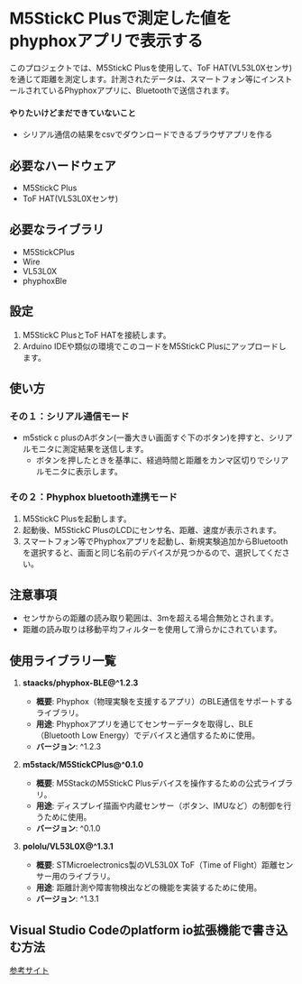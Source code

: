 # M5StickC Plusで測定した値をphyphoxアプリで表示する

このプロジェクトでは、M5StickC Plusを使用して、ToF HAT(VL53L0Xセンサ)を通じて距離を測定します。計測されたデータは、スマートフォン等にインストールされているPhyphoxアプリに、Bluetoothで送信されます。

#### やりたいけどまだできていないこと
* シリアル通信の結果をcsvでダウンロードできるブラウザアプリを作る

## 必要なハードウェア

- M5StickC Plus
- ToF HAT(VL53L0Xセンサ)

## 必要なライブラリ

- M5StickCPlus
- Wire
- VL53L0X
- phyphoxBle

## 設定

1. M5StickC PlusとToF HATを接続します。
2. Arduino IDEや類似の環境でこのコードをM5StickC Plusにアップロードします。

## 使い方
### その１：シリアル通信モード
* m5stick c plusのAボタン(一番大きい画面すぐ下のボタン)を押すと、シリアルモニタに測定結果を送信します。
  * ボタンを押したときを基準に、経過時間と距離をカンマ区切りでシリアルモニタに表示します。


### その２：Phyphox bluetooth連携モード
1. M5StickC Plusを起動します。
2. 起動後、M5StickC PlusのLCDにセンサ名、距離、速度が表示されます。
3. スマートフォン等でPhyphoxアプリを起動し、新規実験追加からBluetoothを選択すると、画面と同じ名前のデバイスが見つかるので、選択してください。

## 注意事項

- センサからの距離の読み取り範囲は、3mを超える場合無効とされます。
- 距離の読み取りは移動平均フィルターを使用して滑らかにされています。




##  使用ライブラリ一覧

1. **staacks/phyphox-BLE@^1.2.3**
   - **概要**: Phyphox（物理実験を支援するアプリ）のBLE通信をサポートするライブラリ。
   - **用途**: Phyphoxアプリを通じてセンサーデータを取得し、BLE（Bluetooth Low Energy）でデバイスと通信するために使用。
   - **バージョン**: ^1.2.3

2. **m5stack/M5StickCPlus@^0.1.0**
   - **概要**: M5StackのM5StickC Plusデバイスを操作するための公式ライブラリ。
   - **用途**: ディスプレイ描画や内蔵センサー（ボタン、IMUなど）の制御を行うために使用。
   - **バージョン**: ^0.1.0

3. **pololu/VL53L0X@^1.3.1**
   - **概要**: STMicroelectronics製のVL53L0X ToF（Time of Flight）距離センサー用のライブラリ。
   - **用途**: 距離計測や障害物検出などの機能を実装するために使用。
   - **バージョン**: ^1.3.1

## Visual Studio Codeのplatform io拡張機能で書き込む方法
[参考サイト](https://stprec.co.jp/products/m5stickcplus-%E3%81%A7-hello-world/)